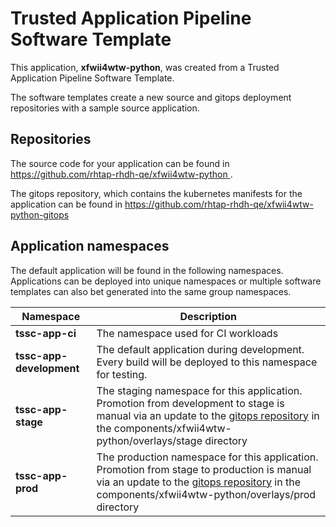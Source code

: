 # Trusted Application Pipeline Software Template

This application, **xfwii4wtw-python**, was created from a Trusted Application Pipeline Software Template.

The software templates create a new source and gitops deployment repositories with a sample source application. 

## Repositories

The source code for your application can be found in [https://github.com/rhtap-rhdh-qe/xfwii4wtw-python ](https://github.com/rhtap-rhdh-qe/xfwii4wtw-python ).
 
The gitops repository, which contains the kubernetes manifests for the application can be found in 
[https://github.com/rhtap-rhdh-qe/xfwii4wtw-python-gitops ](https://github.com/rhtap-rhdh-qe/xfwii4wtw-python-gitops ) 

## Application namespaces 

The default application will be found in the following namespaces. Applications can be deployed into unique namespaces or multiple software templates can also bet generated into the same group namespaces.  

|  Namespace   |  Description   |  
| -------- | -------- |
| **tssc-app-ci** | The namespace used for CI workloads |
| **tssc-app-development** | The default application during development. Every build will be deployed to this namespace for testing. |
| **tssc-app-stage** | The staging namespace for this application. Promotion from development to stage is manual via an update to the [gitops repository](https://github.com/rhtap-rhdh-qe/xfwii4wtw-python-gitops ) in the components/xfwii4wtw-python/overlays/stage directory |
| **tssc-app-prod** | The production namespace for this application. Promotion from stage to production is manual via an update to the [gitops repository](https://github.com/rhtap-rhdh-qe/xfwii4wtw-python-gitops ) in the components/xfwii4wtw-python/overlays/prod directory |